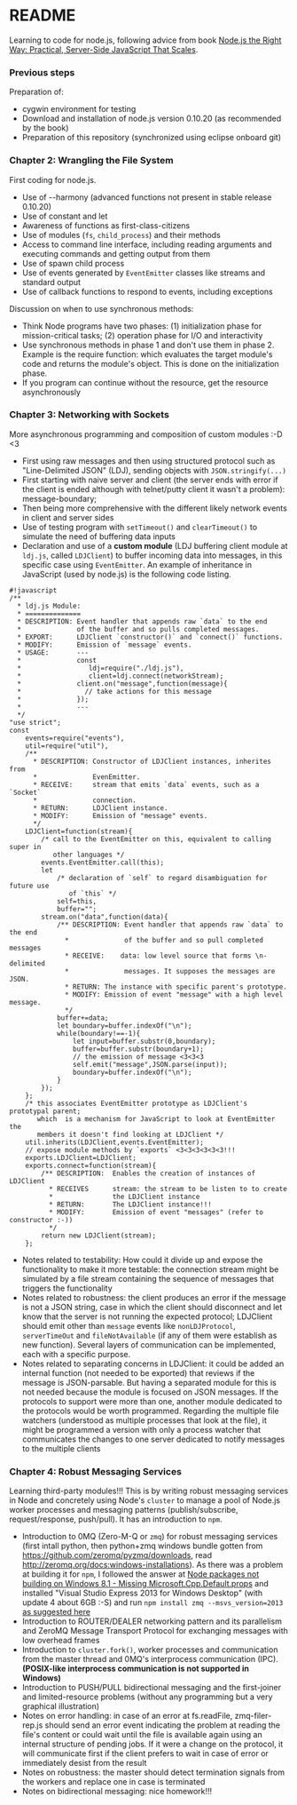 # README #

Learning to code for node.js, following advice from book [Node.js the Right Way: Practical, Server-Side JavaScript That Scales](https://pragprog.com/book/jwnode/node-js-the-right-way).
### Previous steps ###
Preparation of:

* cygwin environment for testing
* Download and installation of node.js version 0.10.20 (as recommended by the book)
* Preparation of this repository (synchronized using eclipse onboard git)

### Chapter 2: Wrangling the File System ###
First coding for node.js. 

* Use of --harmony (advanced functions not present in stable release 0.10.20)
* Use of constant and let
* Awareness of functions as first-class-citizens
* Use of modules (`fs`, `child_process`) and their methods
* Access to command line interface, including reading arguments and executing commands and getting output from them
* Use of spawn child process
* Use of events generated by `EventEmitter` classes like streams and standard output
* Use of callback functions to respond to events, including exceptions

Discussion on when to use synchronous methods:

* Think Node programs have two phases: (1) initialization phase for mission-critical tasks; (2) operation phase for I/O and interactivity
* Use synchronous methods in phase 1 and don't use them in phase 2. Example is the require function: which evaluates the target module's code and returns the module's object. This is done on the initialization phase.
* If you program can continue without the resource, get the resource asynchronously

### Chapter 3: Networking with Sockets  ###
More asynchronous programming and composition of custom modules :-D <3

* First using raw messages and then using structured protocol such as "Line-Delimited JSON" (LDJ), sending objects with `JSON.stringify(...)`
* First starting with naive server and client (the server ends with error if the client is ended although with telnet/putty client it wasn't a problem): message-boundary; 
* Then being more comprehensive with the different likely network events in client and server sides
* Use of testing program with `setTimeout()` and `clearTimeout()` to simulate the need of buffering data inputs
* Declaration and use of a **custom module** (LDJ buffering client module at `ldj.js`, called `LDJClient`) to buffer incoming data into messages, in this specific case using `EventEmitter`. An example of inheritance in JavaScript (used by node.js) is the following code listing.
```
#!javascript
/**
  * ldj.js Module:
  * ==============
  * DESCRIPTION: Event handler that appends raw `data` to the end
  *              of the buffer and so pulls completed messages.
  * EXPORT:      LDJClient `constructor()` and `connect()` functions.
  * MODIFY:      Emission of `message` events.
  * USAGE:       ---
  *              const
  *                 ldj=require("./ldj.js"),
  *                 client=ldj.connect(networkStream);
  *              client.on("message",function(message){
  *                // take actions for this message
  *              });
  *              ---
  */
"use strict";
const
    events=require("events"),
    util=require("util"),
    /**
      * DESCRIPTION: Constructor of LDJClient instances, inherites from
      *              EvenEmitter.
      * RECEIVE:     stream that emits `data` events, such as a `Socket`
      *              connection.
      * RETURN:      LDJClient instance.
      * MODIFY:      Emission of "message" events.
      */
    LDJClient=function(stream){
        /* call to the EventEmitter on this, equivalent to calling super in
           other languages */
        events.EventEmitter.call(this);
        let
            /* declaration of `self` to regard disambiguation for future use
               of `this` */
            self=this,
            buffer="";
        stream.on("data",function(data){
            /** DESCRIPTION: Event handler that appends raw `data` to the end
              *              of the buffer and so pull completed messages
              * RECEIVE:    data: low level source that forms \n-delimited
              *              messages. It supposes the messages are JSON.
              * RETURN: The instance with specific parent's prototype.
              * MODIFY: Emission of event "message" with a high level message.
              */
            buffer+=data;
            let boundary=buffer.indexOf("\n");
            while(boundary!==-1){
                let input=buffer.substr(0,boundary);
                buffer=buffer.substr(boundary+1);
                // the emission of message <3<3<3
                self.emit("message",JSON.parse(input));
                boundary=buffer.indexOf("\n");
            }
        });
    };
    /* this associates EventEmitter prototype as LDJClient's prototypal parent;
       which  is a mechanism for JavaScript to look at EventEmitter the
       members it doesn't find looking at LDJClient */
    util.inherits(LDJClient,events.EventEmitter);
    // expose module methods by `exports` <3<3<3<3<3<3!!!
    exports.LDJClient=LDJClient;
    exports.connect=function(stream){
        /** DESCRIPTION:  Enables the creation of instances of LDJClient
          * RECEIVES      stream: the stream to be listen to to create
          *               the LDJClient instance
          * RETURN:       The LDJClient instance!!!
          * MODIFY:       Emission of event "messages" (refer to constructor :-))
          */
        return new LDJClient(stream);
    };
```
* Notes related to testability: How could it divide up and expose the functionality to make it more testable: the connection stream might be simulated by a file stream containing the sequence of messages that triggers the functionality
* Notes related to robustness: the client produces an error if the message is not a JSON string, case in which the client should disconnect and let know that the server is not running the expected protocol; LDJClient should emit other than `message` events like `nonLDJProtocol`, `serverTimeOut` and `fileNotAvailable` (if any of them were establish as new function). Several layers of communication can be implemented, each with a specific purpose.
* Notes related to separating concerns in LDJClient: it could be added an internal function (not needed to be exported) that reviews if the message is JSON-parsable. But having a separated module for this is not needed because the module is focused on JSON messages. If the protocols to support were more than one, another module dedicated to the protocols would be worth programmed. Regarding the multiple file watchers (understood as multiple processes that look at the file), it might be programmed a version with only a process watcher that communicates the changes to one server dedicated to notify messages to the multiple clients

### Chapter 4: Robust Messaging Services ###
Learning third-party modules!!! This is by writing robust messaging services in Node and concretely using Node's `cluster` to manage a pool of Node.js worker processes and messaging patterns (publish/subscribe, request/response, push/pull). It has an introduction to `npm`.

* Introduction to 0MQ (Zero-M-Q or `zmq`) for robust messaging services (first intall python, then python+zmq windows bundle gotten from https://github.com/zeromq/pyzmq/downloads, read http://zeromq.org/docs:windows-installations). As there was a problem at building it for `npm`, I followed the answer at [Node packages not building on Windows 8.1 - Missing Microsoft.Cpp.Default.props](http://stackoverflow.com/questions/21069699/node-packages-not-building-on-windows-8-1-missing-microsoft-cpp-default-props) and installed "Visual Studio Express 2013 for Windows Desktop" (with update 4 about 6GB :-S) and run `npm install zmq --msvs_version=2013` [as suggested here](http://stackoverflow.com/questions/14180012/npm-install-for-some-packages-sqlite3-socket-io-fail-with-error-msb8020-on-wi)
* Introduction to ROUTER/DEALER networking pattern and its parallelism and ZeroMQ Message Transport Protocol for exchanging messages with low overhead frames
* Introduction to `cluster.fork()`, worker processes and communication from the master thread and 0MQ's interprocess communication (IPC). **(POSIX-like interprocess communication is not supported in Windows)**
* Introduction to PUSH/PULL bidirectional messaging and the first-joiner and limited-resource problems (without any programming but a very graphical illustration)
* Notes on error handling: in case of an error at fs.readFile, zmq-filer-rep.js should send an error event indicating the problem at reading the file's content or could wait until the file is available again using an internal structure of pending jobs. If it were a change on the protocol, it will communicate first if the client prefers to wait in case of error or immediately desist from the result
* Notes on robustness: the master should detect termination signals from the workers and replace one in case is terminated
* Notes on bidirectional messaging: nice homework!!!
